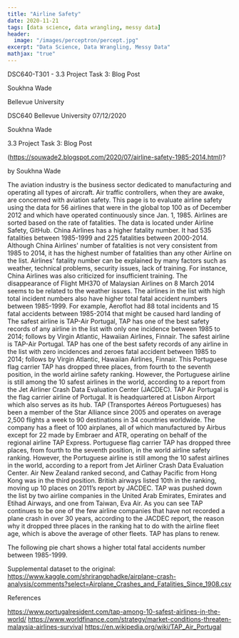 ```yaml
---
title: "Airline Safety"
date: 2020-11-21
tags: [data science, data wrangling, messy data]
header:
  image: "/images/perceptron/percept.jpg"
excerpt: "Data Science, Data Wrangling, Messy Data"
mathjax: "true"
---
```




DSC640-T301 - 3.3 Project Task 3: Blog Post

Soukhna Wade

Bellevue University






DSC640 Bellevue University						07/12/2020

Soukhna Wade

3.3 Project Task 3: Blog Post

(https://souwade2.blogspot.com/2020/07/airline-safety-1985-2014.html)?



 
by Soukhna Wade
 
The aviation industry is the business sector dedicated to manufacturing and operating all types of aircraft. Air traffic controllers, when they are awake, are concerned with aviation safety. This page is to evaluate airline safety using the data for 56 airlines that were in the global top 100 as
of December 2012 and which have operated continuously since Jan. 1, 1985. Airlines are sorted based on the rate of fatalities. The data is located under  Airline Safety, GitHub.  China Airlines has a higher fatality number. It had 535 fatalities between 1985-1999 and 225 fatalities between 2000-2014. Although China Airlines' number of fatalities is not very consistent from 1985 to 2014, it has the highest number of fatalities than any other Airline on the list.  Airlines' fatality number can be explained by many factors such as weather, technical problems, security issues, lack of training. For instance, China Airlines was also criticized for insufficient training. The disappearance of Flight MH370 of Malaysian Airlines on 8 March 2014 seems to be related to the weather issues.
The airlines in the list with high total incident numbers also have higher total fatal accident numbers between 1985-1999. For example, Aeroflot had 88 total incidents and 15 fatal accidents between 1985-2014 that might be caused hard landing of The safest airline is TAP-Air Portugal,  TAP has one of the best safety records of any airline in the list with only one incidence between 1985 to 2014;  follows by Virgin Atlantic, Hawaiian Airlines, Finnair.  The safest airline is TAP-Air Portugal.   TAP has one of the best safety records of any airline in the list with zero incidences and zeroes fatal accident between 1985 to 2014; follows by Virgin Atlantic, Hawaiian Airlines, Finnair.  This Portuguese flag carrier TAP has dropped three places, from fourth to the seventh position, in the world airline safety ranking.  However, the Portuguese airline is still among the 10 safest airlines in the world, according to a report from the Jet Airliner Crash Data Evaluation Center (JACDEC).
 TAP Air Portugal is the flag carrier airline of Portugal. It is headquartered at Lisbon Airport which also serves as its hub. TAP (Transportes Aéreos Portugueses) has been a member of the Star Alliance since 2005 and operates on average 2,500 flights a week to 90 destinations in 34 countries worldwide. The company has a fleet of 100 airplanes, all of which manufactured by Airbus except for 22 made by Embraer and ATR, operating on behalf of the regional airline TAP Express.
 Portuguese flag carrier TAP has dropped three places, from fourth to the seventh position, in the world airline safety ranking. However, the Portuguese airline is still among the 10 safest airlines in the world, according to a report from Jet Airliner Crash Data Evaluation Center.
Air New Zealand ranked second, and Cathay Pacific from Hong Kong was in the third position. British airways listed 10th in the ranking, moving up 10 places on 2011’s report by JACDEC.
TAP was pushed down the list by two airline companies in the United Arab Emirates, Emirates and Etihad Airways, and one from Taiwan, Eva Air.
As you can see TAP continues to be one of the few airline companies that have not recorded a plane crash in over 30 years, according to the JACDEC report, the reason why it dropped three places in the ranking hat to do with the airline fleet age, which is above the average of other fleets. TAP has plans to renew.

The following pie chart shows a higher total fatal accidents number between 1985-1999.

 



Supplemental dataset to the original:
https://www.kaggle.com/shrirangphadke/airplane-crash-analysis/comments?select=Airplane_Crashes_and_Fatalities_Since_1908.csv








References

https://www.portugalresident.com/tap-among-10-safest-airlines-in-the-world/
https://www.worldfinance.com/strategy/market-conditions-threaten-malaysia-airlines-survival
https://en.wikipedia.org/wiki/TAP_Air_Portugal
























